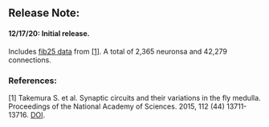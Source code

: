 ## Release Note:

#### 12/17/20: Initial release.
Includes [fib25 data](https://github.com/connectome-neuprint/neuPrint/blob/master/fib25_neo4j_inputs.zip/) from [[1]](#ref-1).
A total of 2,365 neuronsa and 42,279 connections.

### References:

[1] <a name="ref-1"></a> Takemura S. et al. Synaptic circuits and their variations in the fly medulla. Proceedings of the National Academy of Sciences. 2015, 112 (44) 13711-13716. [DOI](https://doi.org/10.1073/pnas.1509820112).
